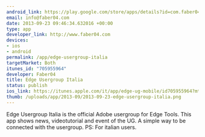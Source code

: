 ```yaml
--- 
android_link: https://play.google.com/store/apps/details?id=com.faber04.edgemobile
email: info@faber04.com
date: 2013-09-23 09:46:34.632016 +00:00
type: app
developer_link: http://www.faber04.com
devices: 
- ios
- android
permalink: /app/edge-usergroup-italia
targetMarket: Both
itunes_id: "705955964"
developer: Faber04
title: Edge Usergroup Italia
status: publish
ios_link: https://itunes.apple.com/it/app/edge-ug-mobile/id705955964?mt=8
thumb: /uploads/app/2013-09/2013-09-23-edge-usergroup-italia.png
---
```


Edge Usergroup Italia is the official Adobe usergroup for Edge Tools. This app shows news, videotutorial and event of the UG.
A simple way to be connected with the usergroup. 
PS: For italian users.
